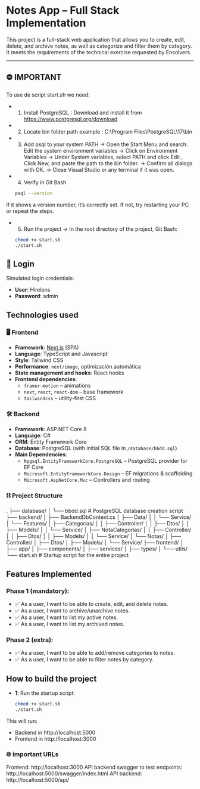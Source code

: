 # Notes App – Full Stack Implementation

This project is a full-stack web application that allows you to create, edit, delete, and archive notes, as well as categorize and filter them by category. It meets the requirements of the technical exercise requested by Ensolvers.

---

## ⛔ IMPORTANT
To use de script start.sh we need:
- 1. Install PostgreSQL : Download and install it from https://www.postgresql.org/download
- 2. Locate bin folder path
    example : C:\Program Files\PostgreSQL\17\bin
- 3. Add psql to your system PATH
    -> Open the Start Menu and search: Edit the system environment variables
    -> Click on Environment Variables
    -> Under System variables, select PATH and click Edit , Click New, and paste the path to the bin folder. 
    -> Confirm all dialogs with OK.
    -> Close Visual Studio or any terminal if it was open.
- 4. Verify in Git Bash
    ```bash
    psql --version 
If it shows a version number, it’s correctly set. If not, try restarting your PC or repeat the steps.

- 5. Run the project -> In the root directory of the project, Git Bash:
    ```bash
    chmod +x start.sh
    ./start.sh


## 📝 Login
Simulated login credentials:
- **User**: Hirelens
- **Password**: admin

## Technologies used

### 🖥️ Frontend

- **Framework**: [Next.js](https://nextjs.org/) (SPA)
- **Language**: TypeScript and Javascript
- **Style**: Tailwind CSS
- **Performance**: `next/image`, optimización automática
- **State management and hooks**: React hooks
- **Frontend dependencies**:
    - `framer-motion` – animations
    - `next`, `react`, `react-dom` – base framework
    - `tailwindcss` – utility-first CSS

### 🛠️ Backend

- **Framework**: ASP.NET Core 8
- **Language**: C#
- **ORM**: Entity Framework Core
- **Database**: PostgreSQL (with initial SQL file in `/database/bbdd.sql`)
- **Main Dependencies**:
    - `Npgsql.EntityFrameworkCore.PostgreSQL` – PostgreSQL provider for EF Core
    - `Microsoft.EntityFrameworkCore.Design` – EF migrations & scaffolding
    - `Microsoft.AspNetCore.Mvc` – Controllers and routing

### ⛓ Project Structure
.
├── database/
│   └── bbdd.sql # PostgreSQL database creation script
├── backend/
│   ├── BackendDbContext.cs
│   ├── Data/
│   │   └── Service/
│   └── Features/
│       ├── Categorias/
│       │   ├── Controller/
│       │   ├── Dtos/
│       │   ├── Models/
│       │   └── Service/
│       ├── NotaCategorias/
│       │   ├── Controller/
│       │   ├── Dtos/
│       │   ├── Models/
│       │   └── Service/
│       └── Notas/
│           ├── Controller/
│           ├── Dtos/
│           ├── Models/
│           └── Service/
├── frontend/
│   ├── app/
│   ├── components/
│   ├── services/
│   ├── types/
│   └── utils/
└── start.sh # Startup script for the entire project

## Features Implemented
### Phase 1 (mandatory):
- ✅ As a user, I want to be able to create, edit, and delete notes.
- ✅ As a user, I want to archive/unarchive notes.
- ✅ As a user, I want to list my active notes.
- ✅ As a user, I want to list my archived notes.

### Phase 2 (extra):
- ✅ As a user, I want to be able to add/remove categories to notes.
- ✅ As a user, I want to be able to filter notes by category.

## How to build the project
- **1**: Run the startup script:
    ```bash
    chmod +x start.sh
    ./start.sh


This will run:
- Backend in http://localhost:5000
- Frontend in http://localhost:3000

### 🌐 important URLs 
Frontend: http://localhost:3000
API backend swagger to test endpoints: http://localhost:5000/swagger/index.html
API backend: http://localhost:5000/api/


